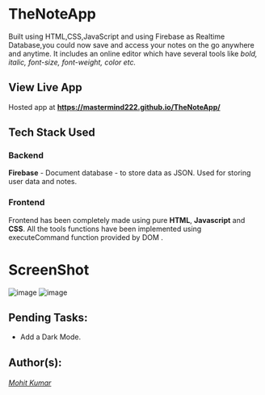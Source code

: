 # TheNoteApp
Built using HTML,CSS,JavaScript and using Firebase as Realtime Database,you could now save and access your notes on the go anywhere and anytime. It includes an online editor which have several tools like *bold, italic, font-size, font-weight, color etc.*

## View Live App
Hosted app at  **https://mastermind222.github.io/TheNoteApp/**

## Tech Stack Used

### Backend
**Firebase** - Document database - to store data as JSON. Used for storing user data and notes.

### Frontend
Frontend has been completely made using pure **HTML**, **Javascript** and **CSS**. All the tools functions have been implemented using executeCommand function provided by DOM .

# ScreenShot
![image](https://user-images.githubusercontent.com/60010884/120077281-45fa7980-c0c7-11eb-8470-838c1657593b.png)
![image](https://user-images.githubusercontent.com/60010884/120077443-14ce7900-c0c8-11eb-95d8-ba571a6d7987.png)


## Pending Tasks:
* Add a Dark Mode.

## Author(s):
###### [Mohit Kumar](https://github.com/mastermind222)
